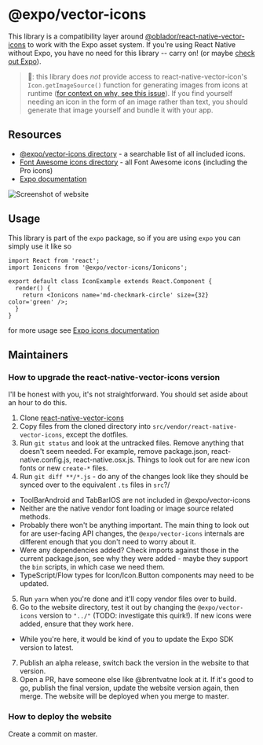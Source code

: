 # @expo/vector-icons

This library is a compatibility layer around [@oblador/react-native-vector-icons](https://github.com/oblador/react-native-vector-icons) to work with the Expo asset system. If you're using React Native without Expo, you have no need for this library -- carry on! (or maybe [check out Expo](https://expo.dev/)).

> 👀: this library does _not_ provide access to react-native-vector-icon's `Icon.getImageSource()` function for generating images from icons at runtime ([for context on why, see this issue](https://github.com/expo/vector-icons/issues/26)). If you find yourself needing an icon in the form of an image rather than text, you should generate that image yourself and bundle it with your app.

## Resources

- [@expo/vector-icons directory](https://icons.expo.fyi/) - a searchable list of all included icons.
- [Font Awesome icons directory](https://fontawesome.com/icons) - all Font Awesome icons (including the Pro icons)
- [Expo documentation](https://docs.expo.dev/)

![Screenshot of website](.github/assets/website-screenshot.png)

## Usage

This library is part of the `expo` package, so if you are using `expo` you can simply use it like so

```tsx
import React from 'react';
import Ionicons from '@expo/vector-icons/Ionicons';

export default class IconExample extends React.Component {
  render() {
    return <Ionicons name='md-checkmark-circle' size={32} color='green' />;
  }
}
```

for more usage see [Expo icons documentation](https://docs.expo.io/guides/icons/)

## Maintainers

### How to upgrade the react-native-vector-icons version

I'll be honest with you, it's not straightforward. You should set aside about an hour to do this.

1. Clone [react-native-vector-icons](https://github.com/oblador/react-native-vector-icons)
2. Copy files from the cloned directory into `src/vendor/react-native-vector-icons`, except the dotfiles.
3. Run `git status` and look at the untracked files. Remove anything that doesn't seem needed. For example, remove package.json, react-native.config.js, react-native.osx.js. Things to look out for are new icon fonts or new `create-*` files.
4. Run `git diff **/*.js` - do any of the changes look like they should be synced over to the equivalent `.ts` files in `src`?/

- ToolBarAndroid and TabBarIOS are not included in @expo/vector-icons
- Neither are the native vendor font loading or image source related methods.
- Probably there won't be anything important. The main thing to look out for are user-facing API changes, the `@expo/vector-icons` internals are different enough that you don't need to worry about it.
- Were any dependencies added? Check imports against those in the current package.json, see why they were added - maybe they support the `bin` scripts, in which case we need them.
- TypeScript/Flow types for Icon/Icon.Button components may need to be updated.

5. Run `yarn` when you're done and it'll copy vendor files over to build.
6. Go to the website directory, test it out by changing the `@expo/vector-icons` version to `"../"` (TODO: investigate this quirk!). If new icons were added, ensure that they work here.

- While you're here, it would be kind of you to update the Expo SDK version to latest.

7. Publish an alpha release, switch back the version in the website to that version.
8. Open a PR, have someone else like @brentvatne look at it. If it's good to go, publish the final version, update the website version again, then merge. The website will be deployed when you merge to master.

### How to deploy the website

Create a commit on master.

